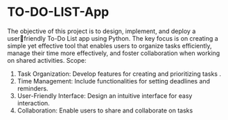 # TO-DO-LIST-App
The objective of this project is to design, implement, and deploy a userfriendly To-Do List app using Python. The key focus is on creating a simple 
yet effective tool that enables users to organize tasks efficiently, manage their time more effectively, and foster collaboration when working on 
shared activities.
Scope: 
1. Task Organization: Develop features for creating and prioritizing tasks . 
2. Time Management: Include functionalities for setting deadlines and 
reminders.
3. User-Friendly Interface: Design an intuitive interface for easy 
interaction.
4. Collaboration: Enable users to share and collaborate on tasks
